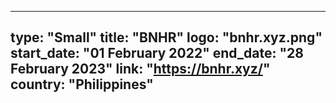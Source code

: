 
---
type: "Small"
title: "BNHR"
logo: "bnhr.xyz.png"
start_date: "01 February 2022"
end_date: "28 February 2023"
link: "https://bnhr.xyz/"
country: "Philippines"
---
